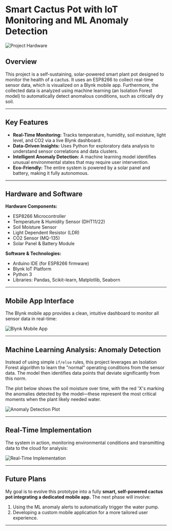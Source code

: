 # Smart Cactus Pot with IoT Monitoring and ML Anomaly Detection

![Project Hardware](Smart-Cactus-Pot-ML/project_images/project_hardware.jpg)

## Overview

This project is a self-sustaining, solar-powered smart plant pot designed to monitor the health of a cactus. It uses an ESP8266 to collect real-time sensor data, which is visualized on a Blynk mobile app. Furthermore, the collected data is analyzed using machine learning (an Isolation Forest model) to automatically detect anomalous conditions, such as critically dry soil.

---

## Key Features

- **Real-Time Monitoring:** Tracks temperature, humidity, soil moisture, light level, and CO2 via a live Blynk dashboard.
- **Data-Driven Insights:** Uses Python for exploratory data analysis to understand sensor correlations and data clusters.
- **Intelligent Anomaly Detection:** A machine learning model identifies unusual environmental states that may require user intervention.
- **Eco-Friendly:** The entire system is powered by a solar panel and battery, making it fully autonomous.

---

## Hardware and Software

**Hardware Components:**
- ESP8266 Microcontroller
- Temperature & Humidity Sensor (DHT11/22)
- Soil Moisture Sensor
- Light Dependent Resistor (LDR)
- CO2 Sensor (MQ-135)
- Solar Panel & Battery Module

**Software & Technologies:**
- Arduino IDE (for ESP8266 firmware)
- Blynk IoT Platform
- Python 3
- Libraries: Pandas, Scikit-learn, Matplotlib, Seaborn

---

## Mobile App Interface

The Blynk mobile app provides a clean, intuitive dashboard to monitor all sensor data in real-time:

![Blynk Mobile App](Smart-Cactus-Pot-ML/project_images/blynk_dashboard.png.jpg)

---

## Machine Learning Analysis: Anomaly Detection

Instead of using simple `if/else` rules, this project leverages an Isolation Forest algorithm to learn the "normal" operating conditions from the sensor data. The model then identifies data points that deviate significantly from this norm.

The plot below shows the soil moisture over time, with the red 'X's marking the anomalies detected by the model—these represent the most critical moments when the plant likely needed water.

![Anomaly Detection Plot](Smart-Cactus-Pot-ML/project_images/anomaly_detection.png)

---

## Real-Time Implementation

The system in action, monitoring environmental conditions and transmitting data to the cloud for analysis:

![Real-Time Implementation](Smart-Cactus-Pot-ML/project_images/real_life.jpg)

---

## Future Plans

My goal is to evolve this prototype into a fully **smart, self-powered cactus pot integrating a dedicated mobile app.** The next phase will involve:
1.  Using the ML anomaly alerts to automatically trigger the water pump.
2.  Developing a custom mobile application for a more tailored user experience.

---
